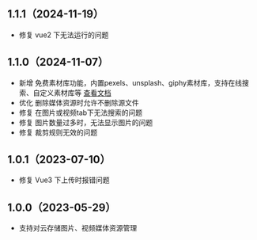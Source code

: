 ## 1.1.1（2024-11-19）
- 修复 vue2 下无法运行的问题
## 1.1.0（2024-11-07）
- 新增 免费素材库功能，内置pexels、unsplash、giphy素材库，支持在线搜索、自定义素材库等 [查看文档](#image-library)
- 优化 删除媒体资源时允许不删除源文件
- 修复 在图片或视频tab下无法搜索的问题
- 修复 图片数量过多时，无法显示图片的问题
- 修复 裁剪规则无效的问题
## 1.0.1（2023-07-10）
- 修复 Vue3 下上传时报错问题
## 1.0.0（2023-05-29）
- 支持对云存储图片、视频媒体资源管理
